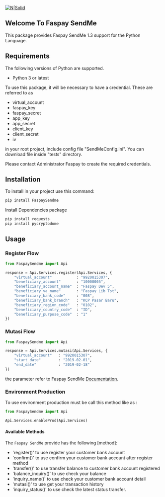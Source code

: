 [![N|Solid](https://faspay.co.id/docs/sendme/images/sendMe-new.png)](https://faspay.co.id/docs/index-sendme.html#faspay-sendme) 
## Welcome To Faspay SendMe

This package provides Faspay SendMe 1.3 support for the Python Language.

## Requirements

The following versions of Python are supported.

* Python 3 or latest

To use this package, it will be necessary to have a credential. These are referred to as 
* virtual_account
* faspay_key
* faspay_secret
* app_key
* app_secret
* client_key
* client_secret
* iv

in your root project, include config file "SendMeConfig.ini".
You can download file inside "tests" directory.

Please contact Administrator Faspay to create the required credentials.

## Installation
To install in your project use this command:
```sh
pip install FaspaySendme
```
Install Dependencies package
```sh
pip install requests
pip install pycryptodome
```
## Usage
### Register Flow
```python
from FaspaySendme import Api

response = Api.Services.register(Api.Services, {
    "virtual_account"           : "9920015307",
    "beneficiary_account"       : "10000005",
    "beneficiary_account_name" 	: "Faspay Dev 5",
    "beneficiary_va_name"       : "Faspay Lib Tst",
    "beneficiary_bank_code" 	: "008",
    "beneficiary_bank_branch" 	: "KCP Pasar Baru",
    "beneficiary_region_code" 	: "0102",
    "beneficiary_country_code" 	: "ID",
    "beneficiary_purpose_code" 	: "1"
})
```

### Mutasi Flow
```python
from FaspaySendme import Api

response = Api.Services.mutasi(Api.Services, {
    "virtual_account"   : "9920015307",
    "start_date"        : "2019-02-01",
    "end_date" 	        : "2019-02-18"
})
```

the parameter refer to Faspay SendMe [Documentation](https://faspay.co.id/docs/index-en-sendme.html#faspay-sendme).

### Environment Production
To use environment production must be call this method like as :
```python
from FaspaySendme import Api

Api.Services.enableProd(Api.Services)
```

#### Available Methods

The `Faspay SendMe` provide has the following [method]:

- 'register()' to use register your customer bank account
- 'confirm()' to use confirm your customer bank account after register method
- 'transfer()' to use transfer balance to customer bank account registered
- 'balance_inquiry()' to use check your balance 
- 'inquiry_name()' to use check your customer bank account detail
- 'mutasi()' to use get your transaction history
- 'inquiry_status()' to use check the latest status transfer.